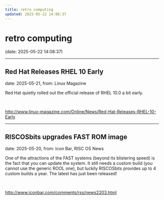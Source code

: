 ```yaml
---
title: retro computing
updated: 2025-05-22 14:08:37
---
```


# retro computing

(date: 2025-05-22 14:08:37)

---

## Red Hat Releases RHEL 10 Early

date: 2025-05-21, from: Linux Magazine

<p>Red Hat quietly rolled out the official release of RHEL 10.0 a bit early.</p> 

<br> 

<http://www.linux-magazine.com/Online/News/Red-Hat-Releases-RHEL-10-Early>

---

## RISCOSbits upgrades FAST ROM image

date: 2025-05-20, from: Icon Bar, RISC OS News

One of the attractions of the FAST systems (beyond its blistering speed) is the fact that you can update the system. It still needs a custom build (you cannot use the generic ROOL one), but luckily RISCOSbits provides up to 4 custom builds a year. The latest has just been released! 

<br> 

<http://www.iconbar.com/comments/rss/news2203.html>

